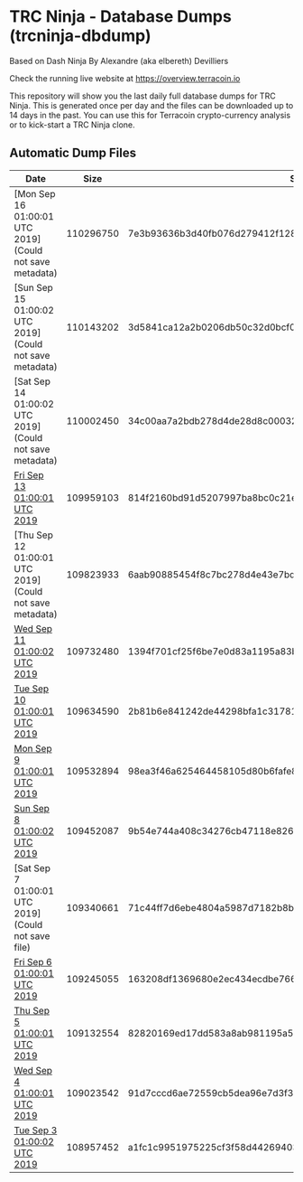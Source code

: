 # TRC Ninja - Database Dumps (trcninja-dbdump)
Based on Dash Ninja By Alexandre (aka elbereth) Devilliers

Check the running live website at https://overview.terracoin.io

This repository will show you the last daily full database dumps for TRC Ninja. This is generated once per day and the files can be downloaded up to 14 days in the past.
You can use this for Terracoin crypto-currency analysis or to kick-start a TRC Ninja clone.


## Automatic Dump Files
| Date | Size | SHA256 |
|--|--|--|
| [Mon Sep 16 01:00:01 UTC 2019](Could not save metadata) | 110296750 | 7e3b93636b3d40fb076d279412f128d7f9925ba92b88066d9cb28c302658f795 | 
| [Sun Sep 15 01:00:02 UTC 2019](Could not save metadata) | 110143202 | 3d5841ca12a2b0206db50c32d0bcf01cb93f0da7c4c07d47d9a49022bdc1a09d | 
| [Sat Sep 14 01:00:02 UTC 2019](Could not save metadata) | 110002450 | 34c00aa7a2bdb278d4de28d8c00032393d4ac5f4ae87ebabfa74dd5f6a2cdd81 | 
| [Fri Sep 13 01:00:01 UTC 2019](https://transfer.sh/gp3JN/trcninja-dbdump-20190913010001.tar.bz2) | 109959103 | 814f2160bd91d5207997ba8bc0c21e0d4a98cfd640b074b61f8d18d06b2f0034 | 
| [Thu Sep 12 01:00:01 UTC 2019](Could not save metadata) | 109823933 | 6aab90885454f8c7bc278d4e43e7bde5a23d1dc026d0c709989a645d386b7025 | 
| [Wed Sep 11 01:00:02 UTC 2019]() | 109732480 | 1394f701cf25f6be7e0d83a1195a83b67132c0aa7424eb65ce1c873ffcbb420d | 
| [Tue Sep 10 01:00:01 UTC 2019]() | 109634590 | 2b81b6e841242de44298bfa1c31781dc3061d8af396d82ff9d2978ea6b66ba48 | 
| [Mon Sep  9 01:00:01 UTC 2019]() | 109532894 | 98ea3f46a625464458105d80b6fafe8ef81569e49ac37d99410be0e40146510f | 
| [Sun Sep  8 01:00:02 UTC 2019]() | 109452087 | 9b54e744a408c34276cb47118e8268b41df0056f19483ed356f9e5c6f94e5cb2 | 
| [Sat Sep  7 01:00:01 UTC 2019](Could not save file) | 109340661 | 71c44ff7d6ebe4804a5987d7182b8b20e13f1c74d7bbdd451b53170314cb7ce7 | 
| [Fri Sep  6 01:00:01 UTC 2019]() | 109245055 | 163208df1369680e2ec434ecdbe76657908f7e0c43ff815404206ea2b7a3a453 | 
| [Thu Sep  5 01:00:01 UTC 2019]() | 109132554 | 82820169ed17dd583a8ab981195a51c7a1e9694b892ea57b5f024c90b8ce155a | 
| [Wed Sep  4 01:00:01 UTC 2019]() | 109023542 | 91d7cccd6ae72559cb5dea96e7d3f3831c0739c9922e219ded14dfb9aa10c8e8 | 
| [Tue Sep  3 01:00:02 UTC 2019]() | 108957452 | a1fc1c9951975225cf3f58d442694031f584af9e8c948f0dffd9386805ce62bc | 
